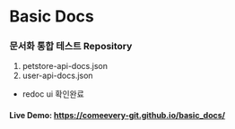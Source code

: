 




# Basic Docs

### 문서화 통합 테스트 Repository

1. petstore-api-docs.json
2. user-api-docs.json


- redoc ui 확인완료

#### Live Demo: https://comeevery-git.github.io/basic_docs/
